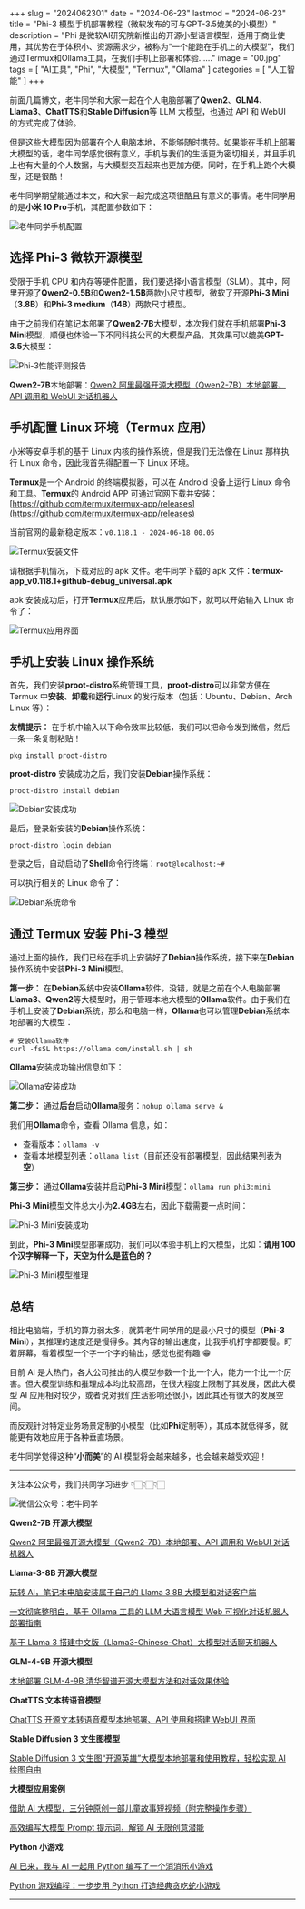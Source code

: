 +++
slug = "2024062301"
date = "2024-06-23"
lastmod = "2024-06-23"
title = "Phi-3 模型手机部署教程（微软发布的可与GPT-3.5媲美的小模型）"
description = "Phi 是微软AI研究院新推出的开源小型语言模型，适用于商业使用，其优势在于体积小、资源需求少，被称为“一个能跑在手机上的大模型”，我们通过Termux和Ollama工具，在我们手机上部署和体验……"
image = "00.jpg"
tags = [ "AI工具", "Phi", "大模型", "Termux", "Ollama" ]
categories = [ "人工智能" ]
+++

前面几篇博文，老牛同学和大家一起在个人电脑部署了**Qwen2**、**GLM4**、**Llama3**、**ChatTTS**和**Stable Diffusion**等 LLM 大模型，也通过 API 和 WebUI 的方式完成了体验。

但是这些大模型因为部署在个人电脑本地，不能够随时携带。如果能在手机上部署大模型的话，老牛同学感觉很有意义，手机与我们的生活更为密切相关，并且手机上也有大量的个人数据，与大模型交互起来也更加方便。同时，在手机上跑个大模型，还是很酷！

老牛同学期望能通过本文，和大家一起完成这项很酷且有意义的事情。老牛同学用的是**小米 10 Pro**手机，其配置参数如下：

![老牛同学手机配置](01.jpg)

## 选择 Phi-3 微软开源模型

受限于手机 CPU 和内存等硬件配置，我们要选择小语言模型（SLM）。其中，阿里开源了**Qwen2-0.5B**和**Qwen2-1.5B**两款小尺寸模型，微软了开源**Phi-3 Mini**（**3.8B**）和**Phi-3 medium**（**14B**）两款尺寸模型。

由于之前我们在笔记本部署了**Qwen2-7B**大模型，本次我们就在手机部署**Phi-3 Mini**模型，顺便也体验一下不同科技公司的大模型产品，其效果可以媲美**GPT-3.5**大模型：

![Phi-3性能评测报告](11.jpg)

**Qwen2-7B**本地部署：[Qwen2 阿里最强开源大模型（Qwen2-7B）本地部署、API 调用和 WebUI 对话机器人](https://mp.weixin.qq.com/s/u_Uw88dpQRgbtfI4_1OOwQ)

## 手机配置 Linux 环境（Termux 应用）

小米等安卓手机的基于 Linux 内核的操作系统，但是我们无法像在 Linux 那样执行 Linux 命令，因此我首先得配置一下 Linux 环境。

**Termux**是一个 Android 的终端模拟器，可以在 Android 设备上运行 Linux 命令和工具。**Termux**的 Android APP 可通过官网下载并安装：[https://github.com/termux/termux-app/releases](https://github.com/termux/termux-app/releases)

当前官网的最新稳定版本：`v0.118.1 - 2024-06-18 00.05`

![Termux安装文件](02.jpg)

请根据手机情况，下载对应的 apk 文件。老牛同学下载的 apk 文件：**termux-app_v0.118.1+github-debug_universal.apk**

apk 安装成功后，打开**Termux**应用后，默认展示如下，就可以开始输入 Linux 命令了：

![Termux应用界面](03.jpg)

## 手机上安装 Linux 操作系统

首先，我们安装**proot-distro**系统管理工具，**proot-distro**可以非常方便在 Termux 中**安装**、**卸载**和**运行**Linux 的发行版本（包括：Ubuntu、Debian、Arch Linux 等）：

**友情提示：** 在手机中输入以下命令效率比较低，我们可以把命令发到微信，然后一条一条复制粘贴！

```shell
pkg install proot-distro
```

**proot-distro** 安装成功之后，我们安装**Debian**操作系统：

```shell
proot-distro install debian
```

![Debian安装成功](04.jpg)

最后，登录新安装的**Debian**操作系统：

```shell
proot-distro login debian
```

登录之后，自动启动了**Shell**命令行终端：`root@localhost:~#`

可以执行相关的 Linux 命令了：

![Debian系统命令](05.jpg)

## 通过 Termux 安装 Phi-3 模型

通过上面的操作，我们已经在手机上安装好了**Debian**操作系统，接下来在**Debian**操作系统中安装**Phi-3 Mini**模型。

**第一步：** 在**Debian**系统中安装**Ollama**软件，没错，就是之前在个人电脑部署**Llama3**、**Qwen2**等大模型时，用于管理本地大模型的**Ollama**软件。由于我们在手机上安装了**Debian**系统，那么和电脑一样，**Ollama**也可以管理**Debian**系统本地部署的大模型：

```shell
# 安装Ollama软件
curl -fsSL https://ollama.com/install.sh | sh
```

**Ollama**安装成功输出信息如下：

![Ollama安装成功](06.jpg)

**第二步：** 通过**后台**启动**Ollama**服务：`nohup ollama serve &`

我们用**Ollama**命令，查看 Ollama 信息，如：

- 查看版本：`ollama -v`
- 查看本地模型列表：`ollama list`（目前还没有部署模型，因此结果列表为**空**）

**第三步：** 通过**Ollama**安装并启动**Phi-3 Mini**模型：`ollama run phi3:mini`

**Phi-3 Mini**模型文件总大小为**2.4GB**左右，因此下载需要一点时间：

![Phi-3 Mini安装成功](07.jpg)

到此，**Phi-3 Mini**模型部署成功，我们可以体验手机上的大模型，比如：**请用 100 个汉字解释一下，天空为什么是蓝色的？**

![Phi-3 Mini模型推理](08.jpg)

## 总结

相比电脑端，手机的算力弱太多，就算老牛同学用的是最小尺寸的模型（**Phi-3 Mini**），其推理的速度还是慢得多。其内容的输出速度，比我手机打字都要慢。盯着屏幕，看着模型一个字一个字的输出，感觉也挺有趣 😁

目前 AI 是大热门，各大公司推出的大模型参数一个比一个大，能力一个比一个厉害。但大模型训练和推理成本均比较高昂，在很大程度上限制了其发展，因此大模型 AI 应用相对较少，或者说对我们生活影响还很小，因此其还有很大的发展空间。

而反观针对特定业务场景定制的小模型（比如**Phi**定制等），其成本就低得多，就能更有效地应用于各种垂直场景。

老牛同学觉得这种“**小而美**”的 AI 模型将会越来越多，也会越来越受欢迎！

---

关注本公众号，我们共同学习进步 👇🏻👇🏻👇🏻

![微信公众号：老牛同学](https://ntopic.cn/WX-21.png)

**Qwen2-7B 开源大模型**

[Qwen2 阿里最强开源大模型（Qwen2-7B）本地部署、API 调用和 WebUI 对话机器人](https://mp.weixin.qq.com/s/u_Uw88dpQRgbtfI4_1OOwQ)

**Llama-3-8B 开源大模型**

[玩转 AI，笔记本电脑安装属于自己的 Llama 3 8B 大模型和对话客户端](https://mp.weixin.qq.com/s/MekCUJDhKzuUnoykkGoH2g)

[一文彻底整明白，基于 Ollama 工具的 LLM 大语言模型 Web 可视化对话机器人部署指南](https://mp.weixin.qq.com/s/2DVYO75h0o5EHN_K_GF4Eg)

[基于 Llama 3 搭建中文版（Llama3-Chinese-Chat）大模型对话聊天机器人](https://mp.weixin.qq.com/s/idcdIr8mMWDQ_iZU5r_UEQ)

**GLM-4-9B 开源大模型**

[本地部署 GLM-4-9B 清华智谱开源大模型方法和对话效果体验](https://mp.weixin.qq.com/s/g7lDfnRRGdrHqN7WGMSkAg)

**ChatTTS 文本转语音模型**

[ChatTTS 开源文本转语音模型本地部署、API 使用和搭建 WebUI 界面](https://mp.weixin.qq.com/s/rL3vyJ_xEj7GGoKaxUh8_A)

**Stable Diffusion 3 文生图模型**

[Stable Diffusion 3 文生图“开源英雄”大模型本地部署和使用教程，轻松实现 AI 绘图自由](https://mp.weixin.qq.com/s/Sax4z2k8Dvn82h15jf51Hw)

**大模型应用案例**

[借助 AI 大模型，三分钟原创一部儿童故事短视频（附完整操作步骤）](https://mp.weixin.qq.com/s/m_O2OSoXWLL0PJurLCdzng)

[高效编写大模型 Prompt 提示词，解锁 AI 无限创意潜能](https://mp.weixin.qq.com/s/gaLw3yP-oANvQyjRSkVjyw)

**Python 小游戏**

[AI 已来，我与 AI 一起用 Python 编写了一个消消乐小游戏](https://mp.weixin.qq.com/s/hv2tE-yot_H04HCezxQWXg)

[Python 游戏编程：一步步用 Python 打造经典贪吃蛇小游戏](https://mp.weixin.qq.com/s/tkTlt4rbFKQ73zudluPO1A)

---
